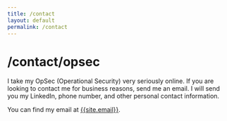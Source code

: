 ```yaml
---
title: /contact
layout: default
permalink: /contact
---
```


# /contact/opsec

I take my OpSec (Operational Security) very seriously online. If you are looking to contact me for business reasons, send me an email. I will send you my LinkedIn, phone number, and other personal contact information.

You can find my email at [{{site.email}}](mailto:{{site.email}}).
